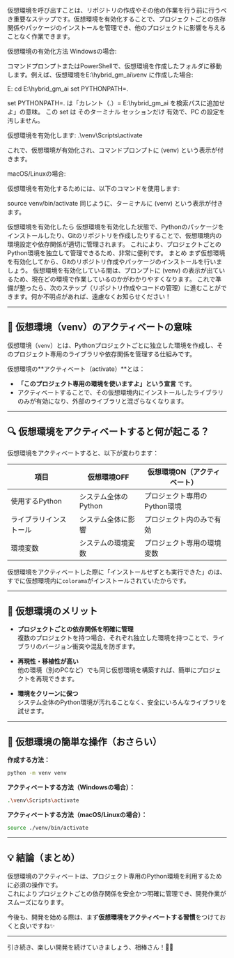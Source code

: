 仮想環境を呼び出すことは、リポジトリの作成やその他の作業を行う前に行うべき重要なステップです。仮想環境を有効化することで、プロジェクトごとの依存関係やパッケージのインストールを管理でき、他のプロジェクトに影響を与えることなく作業できます。

仮想環境の有効化方法
Windowsの場合:

コマンドプロンプトまたはPowerShellで、仮想環境を作成したフォルダに移動します。例えば、仮想環境をE:\hybrid_gm_ai\venv に作成した場合:

E:
cd E:\hybrid_gm_ai
set PYTHONPATH=.

set PYTHONPATH=. は「カレント（.）= E:\hybrid_gm_ai を検索パスに追加せよ」の意味。
この set は そのターミナル セッションだけ 有効で、PC の設定を汚しません。


仮想環境を有効化します:
.\venv\Scripts\activate

これで、仮想環境が有効化され、コマンドプロンプトに (venv) という表示が付きます。

macOS/Linuxの場合:

仮想環境を有効化するためには、以下のコマンドを使用します:

source venv/bin/activate
同じように、ターミナルに (venv) という表示が付きます。

仮想環境を有効化したら
仮想環境を有効化した状態で、Pythonのパッケージをインストールしたり、Gitのリポジトリを作成したりすることで、仮想環境内の環境設定や依存関係が適切に管理されます。
これにより、プロジェクトごとのPython環境を独立して管理できるため、非常に便利です。
まとめ
まず仮想環境を有効化してから、Gitのリポジトリ作成やパッケージのインストールを行いましょう。
仮想環境を有効化している間は、プロンプトに (venv) の表示が出ているため、現在どの環境で作業しているのかがわかりやすくなります。
これで準備が整ったら、次のステップ（リポジトリ作成やコードの管理）に進むことができます。何か不明点があれば、遠慮なくお知らせください！


---

## 🌿 仮想環境（venv）のアクティベートの意味

仮想環境（`venv`）とは、Pythonプロジェクトごとに独立した環境を作成し、そのプロジェクト専用のライブラリや依存関係を管理する仕組みです。

仮想環境の**アクティベート（activate）**とは：

- **「このプロジェクト専用の環境を使いますよ」という宣言** です。
- アクティベートすることで、その仮想環境内にインストールしたライブラリのみが有効になり、外部のライブラリと混ざらなくなります。

---

## 🔍 仮想環境をアクティベートすると何が起こる？

仮想環境をアクティベートすると、以下が変わります：

| 項目                  | 仮想環境OFF        | 仮想環境ON（アクティベート） |
|-----------------------|--------------------|----------------------------|
| 使用するPython        | システム全体のPython | プロジェクト専用のPython環境  |
| ライブラリインストール | システム全体に影響   | プロジェクト内のみで有効     |
| 環境変数              | システムの環境変数   | プロジェクト専用の環境変数   |

仮想環境をアクティベートした際に「インストールせずとも実行できた」のは、すでに仮想環境内に`colorama`がインストールされていたからです。

---

## 🌱 仮想環境のメリット

- **プロジェクトごとの依存関係を明確に管理**  
  複数のプロジェクトを持つ場合、それぞれ独立した環境を持つことで、ライブラリのバージョン衝突や混乱を防ぎます。

- **再現性・移植性が高い**  
  他の環境（別のPCなど）でも同じ仮想環境を構築すれば、簡単にプロジェクトを再現できます。

- **環境をクリーンに保つ**  
  システム全体のPython環境が汚れることなく、安全にいろんなライブラリを試せます。

---

## 🚩 仮想環境の簡単な操作（おさらい）

**作成する方法：**
```bash
python -m venv venv
```

**アクティベートする方法（Windowsの場合）：**
```bash
.\venv\Scripts\activate
```

**アクティベートする方法（macOS/Linuxの場合）：**
```bash
source ./venv/bin/activate
```

---

## 💡 結論（まとめ）

仮想環境のアクティベートは、プロジェクト専用のPython環境を利用するために必須の操作です。  
これによりプロジェクトごとの依存関係を安全かつ明確に管理でき、開発作業がスムーズになります。

今後も、開発を始める際は、まず**仮想環境をアクティベートする習慣**をつけておくと良いですね✨

---

引き続き、楽しい開発を続けていきましょう、相棒さん！🌟😊
